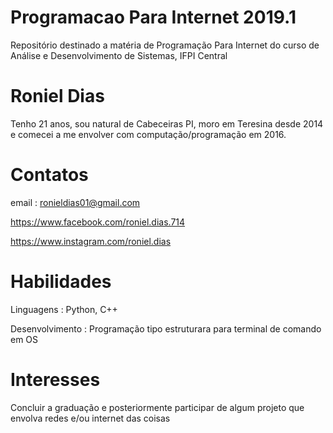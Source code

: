 # Programacao Para Internet 2019.1
Repositório destinado a matéria de Programação Para Internet do curso de Análise e Desenvolvimento de Sistemas, IFPI Central 

# Roniel Dias
Tenho 21 anos, sou natural de Cabeceiras PI, moro em Teresina desde 2014 e comecei a me envolver com computação/programação em 2016.

# Contatos
email : ronieldias01@gmail.com

https://www.facebook.com/roniel.dias.714

https://www.instagram.com/roniel.dias

# Habilidades
Linguagens : Python, C++

Desenvolvimento : Programação tipo estruturara para terminal de comando em OS

# Interesses
Concluir a graduação e posteriormente participar de algum projeto que envolva redes e/ou internet das coisas
